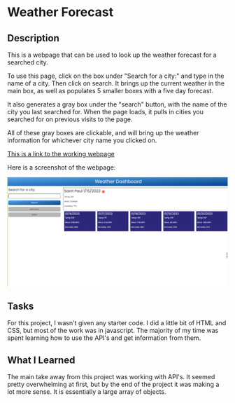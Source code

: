 # Weather Forecast

## Description

This is a webpage that can be used to look up the weather forecast for a searched city.

To use this page, click on the box under "Search for a city:" and type in the name of a city. Then click on search. It brings up the current weather in the main box, as well as populates 5 smaller boxes with a five day forecast.

It also generates a gray box under the "search" button, with the name of the city you last searched for. When the page loads, it pulls in cities you searched for on previous visits to the page.

All of these gray boxes are clickable, and will bring up the weather information for whichever city name you clicked on.

[This is a link to the working webpage](https://erik814.github.io/weather-forecast/)

Here is a screenshot of the webpage:

![Screenshot](./assets/Screenshot%20(9).png)


## Tasks

For this project, I wasn't given any starter code. I did a little bit of HTML and CSS, but most of the work was in javascript. The majority of my time was spent learning how to use the API's and get information from them.

## What I Learned

The main take away from this project was working with API's. It seemed pretty overwhelming at first, but by the end of the project it was making a lot more sense. It is essentially a large array of objects.